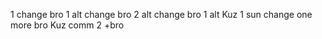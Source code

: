 1 change bro
1 alt change bro
2 alt change bro
1 alt Kuz
1 sun change
one more bro
Kuz comm 2
+bro

